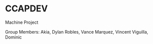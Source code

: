 # CCAPDEV
Machine Project

Group Members:
Akia, Dylan
Robles, Vance
Marquez, Vincent
Viguilla, Dominic
